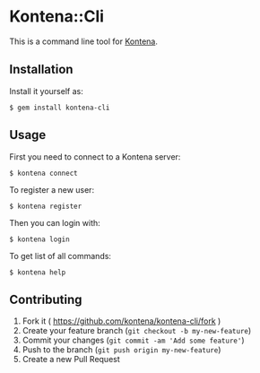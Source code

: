 # Kontena::Cli

This is a command line tool for [Kontena](http://www.kontena.io).

## Installation

Install it yourself as:

    $ gem install kontena-cli

## Usage

First you need to connect to a Kontena server:

    $ kontena connect

To register a new user:

    $ kontena register

Then you can login with:

    $ kontena login

To get list of all commands:

    $ kontena help

## Contributing

1. Fork it ( https://github.com/kontena/kontena-cli/fork )
2. Create your feature branch (`git checkout -b my-new-feature`)
3. Commit your changes (`git commit -am 'Add some feature'`)
4. Push to the branch (`git push origin my-new-feature`)
5. Create a new Pull Request
